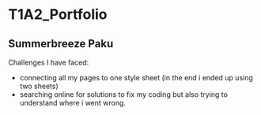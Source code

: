 # T1A2_Portfolio
## Summerbreeze Paku

Challenges I have faced:
* connecting all my pages to one style sheet (in the end i ended up using two sheets)
* searching online for solutions to fix my coding but also trying to understand where i went wrong.